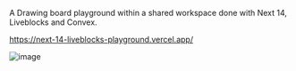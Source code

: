 A Drawing board playground within a shared workspace done with Next 14, Liveblocks and Convex. 

https://next-14-liveblocks-playground.vercel.app/

![image](https://github.com/LazarGerasimov/next_14_liveblocks_playground/assets/99253584/1940409d-777f-423a-9f85-29a392b7f7e5)


